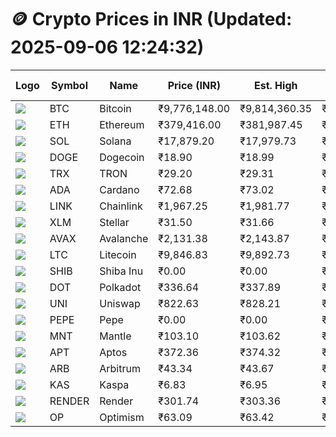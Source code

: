 # 🪙 Crypto Prices in INR (Updated: 2025-09-06 12:24:32)

| Logo | Symbol | Name       | Price (INR) | Est. High | Est. Low | Gross Profit | Fees | Net Profit | ROI % |
|------|--------|------------|-------------|-----------|----------|---------------|------|-------------|--------|
| ![](https://coin-images.coingecko.com/coins/images/1/large/bitcoin.png?1696501400) | BTC    | Bitcoin    | ₹9,776,148.00 | ₹9,814,360.35 | ₹9,737,935.65 | ₹784.81 | ₹200.00 | ₹584.81 | 0.58% |
| ![](https://coin-images.coingecko.com/coins/images/279/large/ethereum.png?1696501628) | ETH    | Ethereum   | ₹379,416.00 | ₹381,987.45 | ₹376,844.55 | ₹1,364.73 | ₹200.00 | ₹1,164.73 | 1.16% |
| ![](https://coin-images.coingecko.com/coins/images/4128/large/solana.png?1718769756) | SOL    | Solana     | ₹17,879.20 | ₹17,979.73 | ₹17,778.67 | ₹1,130.96 | ₹200.00 | ₹930.96 | 0.93% |
| ![](https://coin-images.coingecko.com/coins/images/5/large/dogecoin.png?1696501409) | DOGE   | Dogecoin   | ₹18.90 | ₹18.99 | ₹18.81 | ₹1,005.03 | ₹200.00 | ₹805.03 | 0.81% |
| ![](https://coin-images.coingecko.com/coins/images/1094/large/tron-logo.png?1696502193) | TRX    | TRON       | ₹29.20 | ₹29.31 | ₹29.09 | ₹742.47 | ₹200.00 | ₹542.47 | 0.54% |
| ![](https://coin-images.coingecko.com/coins/images/975/large/cardano.png?1696502090) | ADA    | Cardano    | ₹72.68 | ₹73.02 | ₹72.34 | ₹937.23 | ₹200.00 | ₹737.23 | 0.74% |
| ![](https://coin-images.coingecko.com/coins/images/877/large/chainlink-new-logo.png?1696502009) | LINK   | Chainlink  | ₹1,967.25 | ₹1,981.77 | ₹1,952.73 | ₹1,487.15 | ₹200.00 | ₹1,287.15 | 1.29% |
| ![](https://coin-images.coingecko.com/coins/images/100/large/fmpFRHHQ_400x400.jpg?1735231350) | XLM    | Stellar    | ₹31.50 | ₹31.66 | ₹31.34 | ₹1,024.27 | ₹200.00 | ₹824.27 | 0.82% |
| ![](https://coin-images.coingecko.com/coins/images/12559/large/Avalanche_Circle_RedWhite_Trans.png?1696512369) | AVAX   | Avalanche  | ₹2,131.38 | ₹2,143.87 | ₹2,118.89 | ₹1,178.54 | ₹200.00 | ₹978.54 | 0.98% |
| ![](https://coin-images.coingecko.com/coins/images/2/large/litecoin.png?1696501400) | LTC    | Litecoin   | ₹9,846.83 | ₹9,892.73 | ₹9,800.93 | ₹936.74 | ₹200.00 | ₹736.74 | 0.74% |
| ![](https://coin-images.coingecko.com/coins/images/11939/large/shiba.png?1696511800) | SHIB   | Shiba Inu  | ₹0.00 | ₹0.00 | ₹0.00 | ₹711.00 | ₹200.00 | ₹511.00 | 0.51% |
| ![](https://coin-images.coingecko.com/coins/images/12171/large/polkadot.png?1696512008) | DOT    | Polkadot   | ₹336.64 | ₹337.89 | ₹335.39 | ₹746.90 | ₹200.00 | ₹546.90 | 0.55% |
| ![](https://coin-images.coingecko.com/coins/images/12504/large/uniswap-logo.png?1720676669) | UNI    | Uniswap    | ₹822.63 | ₹828.21 | ₹817.05 | ₹1,366.63 | ₹200.00 | ₹1,166.63 | 1.17% |
| ![](https://coin-images.coingecko.com/coins/images/29850/large/pepe-token.jpeg?1696528776) | PEPE   | Pepe       | ₹0.00 | ₹0.00 | ₹0.00 | ₹978.38 | ₹200.00 | ₹778.38 | 0.78% |
| ![](https://coin-images.coingecko.com/coins/images/30980/large/Mantle-Logo-mark.png?1739213200) | MNT    | Mantle     | ₹103.10 | ₹103.62 | ₹102.58 | ₹1,017.76 | ₹200.00 | ₹817.76 | 0.82% |
| ![](https://coin-images.coingecko.com/coins/images/26455/large/aptos_round.png?1696525528) | APT    | Aptos      | ₹372.36 | ₹374.32 | ₹370.40 | ₹1,056.96 | ₹200.00 | ₹856.96 | 0.86% |
| ![](https://coin-images.coingecko.com/coins/images/16547/large/arb.jpg?1721358242) | ARB    | Arbitrum   | ₹43.34 | ₹43.67 | ₹43.01 | ₹1,513.44 | ₹200.00 | ₹1,313.44 | 1.31% |
| ![](https://coin-images.coingecko.com/coins/images/25751/large/kaspa-icon-exchanges.png?1696524837) | KAS    | Kaspa      | ₹6.83 | ₹6.95 | ₹6.71 | ₹3,440.32 | ₹200.00 | ₹3,240.32 | 3.24% |
| ![](https://coin-images.coingecko.com/coins/images/11636/large/rndr.png?1696511529) | RENDER | Render     | ₹301.74 | ₹303.36 | ₹300.12 | ₹1,076.55 | ₹200.00 | ₹876.55 | 0.88% |
| ![](https://coin-images.coingecko.com/coins/images/25244/large/Optimism.png?1696524385) | OP     | Optimism   | ₹63.09 | ₹63.42 | ₹62.76 | ₹1,051.63 | ₹200.00 | ₹851.63 | 0.85% |
